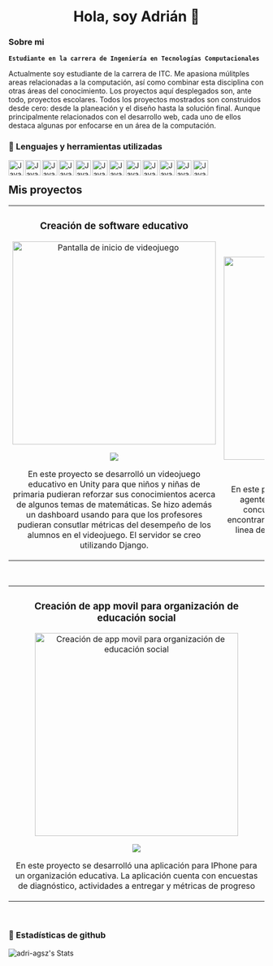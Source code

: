 <div align="center">
<h1 align="center">Hola, soy Adrián 👋</h1>
</div>

### Sobre mi

**`Estudiante en la carrera de Ingeniería en Tecnologías Computacionales`**

Actualmente soy estudiante de la carrera de ITC. Me apasiona múlitples areas relacionadas a la computación, así como combinar esta disciplina con otras áreas del conocimiento. Los proyectos aquí desplegados son, ante todo, proyectos escolares. Todos los proyectos mostrados son construidos desde cero: desde la planeación y el diseño hasta la solución final. Aunque principalmente relacionados con el desarrollo web, cada uno de ellos destaca algunas por enfocarse en un área de la computación.
<br>

### 🔨 Lenguajes y herramientas utilizadas

<img align="left" alt="Java" width="30px" stule="padding-rigth:10px;" src="https://cdn.jsdelivr.net/gh/devicons/devicon@latest/icons/python/python-original.svg"/>
<img align="left" alt="Java" width="30px" stule="padding-rigth:10px;" src="https://cdn.jsdelivr.net/gh/devicons/devicon@latest/icons/djangorest/djangorest-original.svg"/>
<img align="left" alt="Java" width="30px" stule="padding-rigth:10px;" src="https://cdn.jsdelivr.net/gh/devicons/devicon@latest/icons/unity/unity-original.svg"/>
<img align="left" alt="Java" width="30px" stule="padding-rigth:10px;" src="https://cdn.jsdelivr.net/gh/devicons/devicon@latest/icons/html5/html5-original.svg"/>
<img align="left" alt="Java" width="30px" stule="padding-rigth:10px;" src="https://cdn.jsdelivr.net/gh/devicons/devicon@latest/icons/swift/swift-original.svg"/>
<img align="left" alt="Java" width="30px" stule="padding-rigth:10px;" src="https://cdn.jsdelivr.net/gh/devicons/devicon@latest/icons/typescript/typescript-original.svg"/>
<img align="left" alt="Java" width="30px" stule="padding-rigth:10px;" src="https://cdn.jsdelivr.net/gh/devicons/devicon@latest/icons/tailwindcss/tailwindcss-plain-wordmark.svg"/>
<img align="left" alt="Java" width="30px" stule="padding-rigth:10px;" src="https://cdn.jsdelivr.net/gh/devicons/devicon@latest/icons/react/react-original.svg"/>
<img align="left" alt="Java" width="30px" stule="padding-rigth:10px;" src="https://cdn.jsdelivr.net/gh/devicons/devicon@latest/icons/java/java-original.svg"/>
<img align="left" alt="Java" width="30px" stule="padding-rigth:10px;" src="https://cdn.jsdelivr.net/gh/devicons/devicon@latest/icons/intellij/intellij-original.svg"/>
<img align="left" alt="Java" width="30px" stule="padding-rigth:10px;" src="https://cdn.jsdelivr.net/gh/devicons/devicon@latest/icons/amazonwebservices/amazonwebservices-original-wordmark.svg"/>
<img align="left" alt="Java" width="30px" stule="padding-rigth:10px;" src="https://cdn.jsdelivr.net/gh/devicons/devicon@latest/icons/azure/azure-original.svg"/>

<br/>

## Mis proyectos

<table>
<tr>
<td width="50%">
<h3 align="center">Creación de software educativo</h3>
<div align="center">
<a href="https://github.com/adri-agsz/construcciondesoftware" target="_blank"><img src="https://imgur.com/rqzWnb5.jpg" width="400" alt="Pantalla de inicio de videojuego"></a>
<p>
<a href="https://github.com/adri-agsz/construcciondesoftware" target="_blank">
<img src="https://img.shields.io/badge/CÓDIGO-ff9?style=for-the-badge&logo=github&logoColor=black">
</a>
</p>
<p> En este proyecto se desarrolló un videojuego educativo en Unity para que niños y niñas de primaria pudieran reforzar sus conocimientos acerca de algunos temas de matemáticas. Se hizo además un dashboard usando para que los profesores pudieran consutlar métricas del desempeño de los alumnos en el videojuego. El servidor se creo utilizando Django.</p>
</div>
                                                                                      
</td>

<td width="50%">
               <br>
<h3 align="center">Sistemas Mulitagentes</h3>
<div align="center">                                       
<a href="https://github.com/adri-agsz/Multiagentes" target="_blank"><img src="https://imgur.com/QwZjiPp.jpg" width="400" alt="Sistemas Mulitagentes"></a>
<br>
<p>
<a href="https://github.com/adri-agsz/Multiagentes" target="_blank">
<img src="https://img.shields.io/badge/C%C3%93DIGO-80ffaa?style=for-the-badge&logo=github&logoColor=black">
</a>
</p>
</p>En este proyecto se simuló el comportamiento de agentes carros y metrobuses en una glorieta concurrida. Con teoría de juegos, se buscó encontrar la probabilidad de los carros de invadir la linea del metrobús cambiando la cantidad de la multa.</p>
</div>                                                             
</table>                                                                                 
</div>
<br>

<table>
<tr>
<td width="50%">
<h3 align="center">Creación de app movil para organización de educación social</h3>
<div align="center">
<a href="https://github.com/A01661436/SEL4C_App" target="_blank"><img src="https://imgur.com/SnNWPKS.jpg" width="400" alt="Creación de app movil para organización de educación social"></a>
<p>
<a href="https://github.com/A01661436/SEL4C_App" target="_blank">
<img src="https://img.shields.io/badge/CÓDIGO-ff9?style=for-the-badge&logo=github&logoColor=black">
</a>
</p>
<p> En este proyecto se desarrolló una aplicación para IPhone para un organización educativa. La aplicación cuenta con encuestas de diagnóstico, actividades a entregar y métricas de progreso </p>
</div>
                                                                                      
</td>
</table>

<br/>

### 💼 Estadísticas de github

![adri-agsz's Stats](https://github-readme-stats.vercel.app/api?username=adri-agsz&theme=vue-dark&show_icons=true&hide_border=true&count_private=true)
